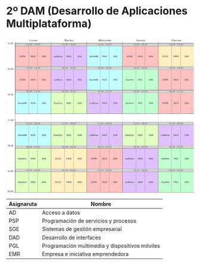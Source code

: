 # 2º DAM (Desarrollo de Aplicaciones Multiplataforma)

![Horario DAM 2021/2022](./Horario_DAM_21-22.png)

| Asignaruta | Nombre |
| -- | -- |
| AD | Acceso a datos |
| PSP | Programación de servicios y procesos |
| SGE | Sistemas de gestión empresarial |
| DAD | Desarrollo de interfaces |
| PGL | Programación multimedia y dispositivos móviles |
| EMR | Empresa e iniciativa emprendedora |
